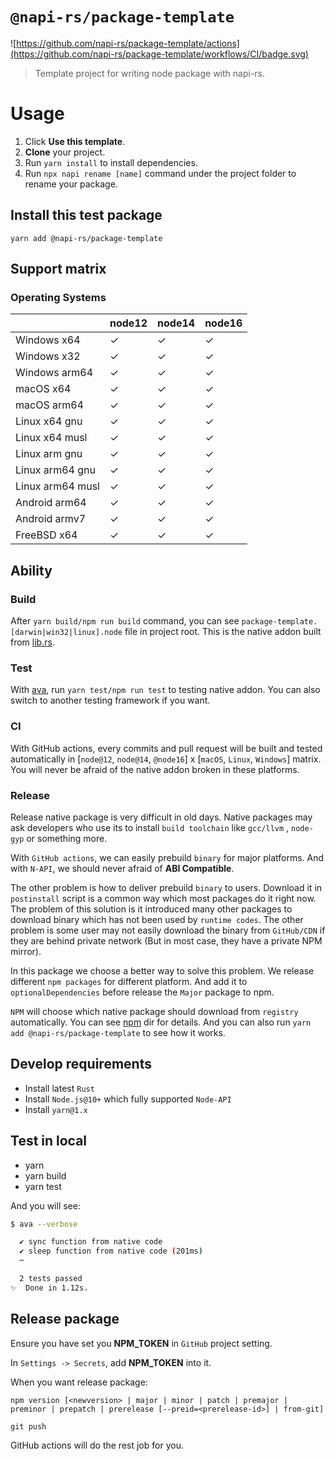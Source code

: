 # `@napi-rs/package-template`

![https://github.com/napi-rs/package-template/actions](https://github.com/napi-rs/package-template/workflows/CI/badge.svg)

> Template project for writing node package with napi-rs.

# Usage

1. Click __Use this template__.
2. __Clone__ your project.
3. Run `yarn install` to install dependencies.
4. Run `npx napi rename [name]` command under the project folder to rename your package.

## Install this test package

```
yarn add @napi-rs/package-template
```

## Support matrix

### Operating Systems

|                  | node12 | node14 | node16 |
| ---------------- | ------ | ------ | ------ |
| Windows x64      | ✓      | ✓      | ✓      |
| Windows x32      | ✓      | ✓      | ✓      |
| Windows arm64    | ✓      | ✓      | ✓      |
| macOS x64        | ✓      | ✓      | ✓      |
| macOS arm64      | ✓      | ✓      | ✓      |
| Linux x64 gnu    | ✓      | ✓      | ✓      |
| Linux x64 musl   | ✓      | ✓      | ✓      |
| Linux arm gnu    | ✓      | ✓      | ✓      |
| Linux arm64 gnu  | ✓      | ✓      | ✓      |
| Linux arm64 musl | ✓      | ✓      | ✓      |
| Android arm64    | ✓      | ✓      | ✓      |
| Android armv7    | ✓      | ✓      | ✓      |
| FreeBSD x64      | ✓      | ✓      | ✓      |

## Ability

### Build

After `yarn build/npm run build` command, you can see `package-template.[darwin|win32|linux].node` file in project root. This is the native addon built from [lib.rs](./src/lib.rs).

### Test

With [ava](https://github.com/avajs/ava), run `yarn test/npm run test` to testing native addon. You can also switch to another testing framework if you want.

### CI

With GitHub actions, every commits and pull request will be built and tested automatically in [`node@12`, `node@14`, `@node16`] x [`macOS`, `Linux`, `Windows`] matrix. You will never be afraid of the native addon broken in these platforms.

### Release

Release native package is very difficult in old days. Native packages may ask developers who use its to install `build toolchain` like `gcc/llvm` , `node-gyp` or something more.

With `GitHub actions`, we can easily prebuild `binary` for major platforms. And with `N-API`, we should never afraid of **ABI Compatible**.

The other problem is how to deliver prebuild `binary` to users. Download it in `postinstall` script is a common way which most packages do it right now. The problem of this solution is it introduced many other packages to download binary which has not been used by `runtime codes`. The other problem is some user may not easily download the binary from `GitHub/CDN` if they are behind private network (But in most case, they have a private NPM mirror).

In this package we choose a better way to solve this problem. We release different `npm packages` for different platform. And add it to `optionalDependencies` before release the `Major` package to npm.

`NPM` will choose which native package should download from `registry` automatically. You can see [npm](./npm) dir for details. And you can also run `yarn add @napi-rs/package-template` to see how it works.

## Develop requirements

- Install latest `Rust`
- Install `Node.js@10+` which fully supported `Node-API`
- Install `yarn@1.x`

## Test in local

- yarn
- yarn build
- yarn test

And you will see:

```bash
$ ava --verbose

  ✔ sync function from native code
  ✔ sleep function from native code (201ms)
  ─

  2 tests passed
✨  Done in 1.12s.
```

## Release package

Ensure you have set you **NPM_TOKEN** in `GitHub` project setting.

In `Settings -> Secrets`, add **NPM_TOKEN** into it.

When you want release package:

```
npm version [<newversion> | major | minor | patch | premajor | preminor | prepatch | prerelease [--preid=<prerelease-id>] | from-git]

git push
```

GitHub actions will do the rest job for you.
